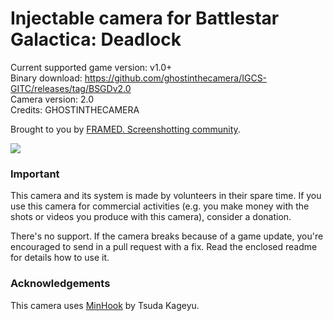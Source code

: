 Injectable camera for Battlestar Galactica: Deadlock
============================

Current supported game version: v1.0+  
Binary download: https://github.com/ghostinthecamera/IGCS-GITC/releases/tag/BSGDv2.0  
Camera version: 2.0  
Credits: GHOSTINTHECAMERA  

Brought to you by [FRAMED. Screenshotting community](https://framedsc.github.io). 

![](https://framedsc.github.io/Images/FRAMED_LogoBigDarkTransparent800px.png)

### Important
This camera and its system is made by volunteers in their spare time. If you use this camera for commercial activities 
(e.g. you make money with the shots or videos you produce with this camera), consider a donation. 

There's no support. If the camera breaks because of a game update, you're encouraged to send in a pull request with a fix.
Read the enclosed readme for details how to use it. 

### Acknowledgements
This camera uses [MinHook](https://github.com/TsudaKageyu/minhook) by Tsuda Kageyu.
